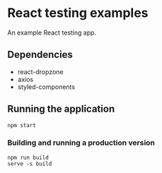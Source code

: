 # React testing examples

An example React testing app.

## Dependencies

- react-dropzone
- axios
- styled-components

## Running the application

```
npm start
```

### Building and running a production version

```
npm run build
serve -s build
```
